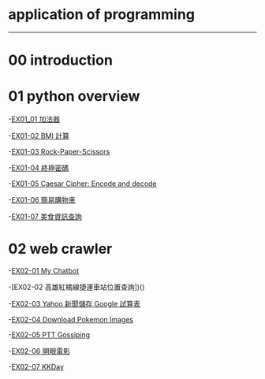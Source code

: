 # application of programming
-------
# 00 introduction
# 01 python overview
-[EX01_01 加法器](https://github.com/Otter333/nohehe/blob/main/EX01_01_%E5%8A%A0%E6%B3%95%E5%99%A8.ipynb)

-[EX01-02 BMI 計算](https://github.com/Otter333/nohehe/blob/main/EX01_02_BMI_%E8%A8%88%E7%AE%97.ipynb)

-[EX01-03 Rock-Paper-Scissors](https://github.com/Otter333/nohehe/blob/main/EX01_03_Rock_Paper_Scissors.ipynb)

-[EX01-04 終極密碼](https://github.com/Otter333/nohehe/blob/main/EX01_04_%E7%B5%82%E6%A5%B5%E5%AF%86%E7%A2%BC.ipynb)

-[EX01-05 Caesar Cipher: Encode and decode](https://github.com/Otter333/nohehe/blob/main/EX01_05_Caesar_Cipher_Encode_and_decode.ipynb)

-[EX01-06 簡易購物車](https://github.com/Otter333/nohehe/blob/main/EX01_06_%E7%B0%A1%E6%98%93%E8%B3%BC%E7%89%A9%E8%BB%8A.ipynb)

-[EX01-07 美食資訊查詢](https://github.com/Otter333/nohehe/blob/main/EX01_07_%E7%BE%8E%E9%A3%9F%E8%B3%87%E8%A8%8A%E6%9F%A5%E8%A9%A2.ipynb)
# 02 web crawler
-[EX02-01 My Chatbot](https://github.com/Otter333/nohehe/blob/main/EX02_01_My_Chatbot.ipynb)

-[EX02-02 高雄紅橘線捷運車站位置查詢])()

-[EX02-03 Yahoo 新聞儲存 Google 試算表]()

-[EX02-04 Download Pokemon Images]()

-[EX02-05 PTT Gossiping]()

-[EX02-06 開眼電影]()

-[EX02-07 KKDay]()
